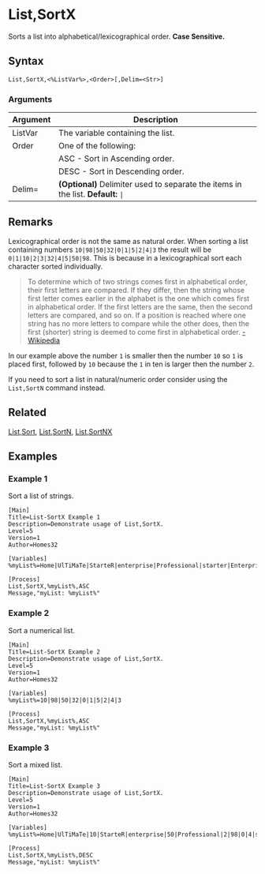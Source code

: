# List,SortX

Sorts a list into alphabetical/lexicographical order. **Case Sensitive.**

## Syntax

```pebakery
List,SortX,<%ListVar%>,<Order>[,Delim=<Str>]
```

### Arguments

| Argument | Description |
| --- | --- |
| ListVar | The variable containing the list. |
| Order | One of the following: |
|| ASC - Sort in Ascending order. |
|| DESC - Sort in Descending order. |
| Delim= | **(Optional)** Delimiter used to separate the items in the list. **Default:** `\|` |

## Remarks

Lexicographical order is not the same as natural order. When sorting a list containing numbers `10|98|50|32|0|1|5|2|4|3` the result will be `0|1|10|2|3|32|4|5|50|98`. This is because in a lexicographical sort each character sorted individually.

>To determine which of two strings comes first in alphabetical order, their first letters are compared. If they differ, then the string whose first letter comes earlier in the alphabet is the one which comes first in alphabetical order. If the first letters are the same, then the second letters are compared, and so on. If a position is reached where one string has no more letters to compare while the other does, then the first (shorter) string is deemed to come first in alphabetical order. [-Wikipedia](https://en.wikipedia.org/wiki/Alphabetical_order)

In our example above the number `1` is smaller then the number `10` so `1` is placed first, followed by `10` because the `1` in ten is larger then the number `2`.

If you need to sort a list in natural/numeric order consider using the `List,SortN` command instead.

## Related

[List,Sort](./Sort.md), [List,SortN](./SortN.md), [List,SortNX](./SortNX.md)

## Examples

### Example 1

Sort a list of strings.

```pebakery
[Main]
Title=List-SortX Example 1
Description=Demonstrate usage of List,SortX.
Level=5
Version=1
Author=Homes32

[Variables]
%myList%=Home|UlTiMaTe|StarteR|enterprise|Professional|starter|Enterprise|PrOfEsSiOnAl|Starter|Ultimate

[Process]
List,SortX,%myList%,ASC
Message,"myList: %myList%"
```

### Example 2

Sort a numerical list.

```pebakery
[Main]
Title=List-SortX Example 2
Description=Demonstrate usage of List,SortX.
Level=5
Version=1
Author=Homes32

[Variables]
%myList%=10|98|50|32|0|1|5|2|4|3

[Process]
List,SortX,%myList%,ASC
Message,"myList: %myList%"
```

### Example 3

Sort a mixed list.

```pebakery
[Main]
Title=List-SortX Example 3
Description=Demonstrate usage of List,SortX.
Level=5
Version=1
Author=Homes32

[Variables]
%myList%=Home|UlTiMaTe|10|StarteR|enterprise|50|Professional|2|98|0|4|starter|Enterprise|1|PrOfEsSiOnAl|2|5|3|Starter|Ultimate

[Process]
List,SortX,%myList%,DESC
Message,"myList: %myList%"
```